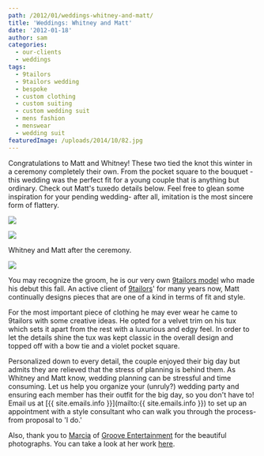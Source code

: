 ```yaml
---
path: /2012/01/weddings-whitney-and-matt/
title: 'Weddings: Whitney and Matt'
date: '2012-01-18'
author: sam
categories:
  - our-clients
  - weddings
tags:
  - 9tailors
  - 9tailors wedding
  - bespoke
  - custom clothing
  - custom suiting
  - custom wedding suit
  - mens fashion
  - menswear
  - wedding suit
featuredImage: /uploads/2014/10/82.jpg
---
```

Congratulations to Matt and Whitney! These two tied the knot this winter in a ceremony completely their own. From the pocket square to the bouquet - this wedding was the perfect fit for a young couple that is anything but ordinary. Check out Matt's tuxedo details below. Feel free to glean some inspiration for your pending wedding- after all, imitation is the most sincere form of flattery. 

[![](http://2.bp.blogspot.com/-Xof9KL37M7U/TxYDIDL7gxI/AAAAAAAABHU/sCX6BVoH2wg/s640/stubercollage_2.jpg)](http://2.bp.blogspot.com/-Xof9KL37M7U/TxYDIDL7gxI/AAAAAAAABHU/sCX6BVoH2wg/s1600/stubercollage_2.jpg)

[![](http://2.bp.blogspot.com/-k_xg2TUranM/TxYEohile4I/AAAAAAAABHs/yeLFI0d-X9k/s640/W+%2526+M-482.jpg)](http://2.bp.blogspot.com/-k_xg2TUranM/TxYEohile4I/AAAAAAAABHs/yeLFI0d-X9k/s1600/W+%2526+M-482.jpg)

Whitney and Matt after the ceremony.

[![](http://3.bp.blogspot.com/-cqCASC5g3io/TxYEZiroZOI/AAAAAAAABHk/aoEkqEbkw1k/s640/stubercollage_24jpg.jpg)](http://3.bp.blogspot.com/-cqCASC5g3io/TxYEZiroZOI/AAAAAAAABHk/aoEkqEbkw1k/s1600/stubercollage_24jpg.jpg)

You may recognize the groom, he is our very own [9tailors model](http://2011/11/meet-matt-theres-algorithm-for-that.html) who made his debut this fall. An active client of [9tailors](http://www.9tailors.com/)' for many years now, Matt continually designs pieces that are one of a kind in terms of fit and style.

For the most important piece of clothing he may ever wear he came to 9tailors with some creative ideas. He opted for a velvet trim on his tux which sets it apart from the rest with a luxurious and edgy feel. In order to let the details shine the tux was kept classic in the overall design and topped off with a bow tie and a violet pocket square.

Personalized down to every detail, the couple enjoyed their big day but admits they are relieved that the stress of planning is behind them. As Whitney and Matt know, wedding planning can be stressful and time consuming. Let us help you organize your (unruly?) wedding party and ensuring each member has their outfit for the big day, so you don't have to! Email us at [{{ site.emails.info }}](mailto:{{ site.emails.info }}) to set up an appointment with a style consultant who can walk you through the process- from proposal to 'I do.'

Also, thank you to [Marcia](http://www.photographybymarcia.com/) of [Groove Entertainment](http://www.grooveentertainment.com/) for the beautiful photographs. You can take a look at her work [here](http://www.photographybymarcia.com/).